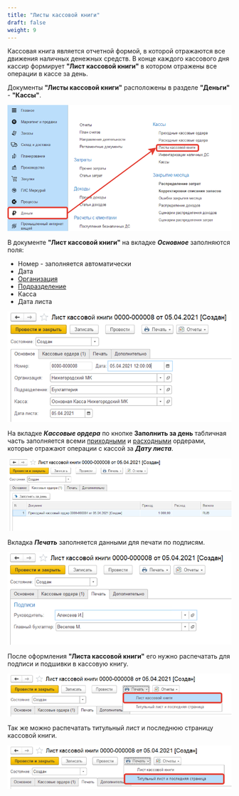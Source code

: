 ```yaml
---
title: "Листы кассовой книги"
draft: false
weight: 9
---
```



Кассовая книга является отчетной формой, в которой отражаются все движения наличных денежных средств. В конце каждого кассового дня кассир формирует **"Лист кассовой книги"** в котором отражены все операции в кассе за день.

Документы **"Листы кассовой книги"** расположены в разделе **"Деньги"** - **"Кассы"**.

[![1][1]][1]

В документе **"Лист кассовой книги"** на вкладке ***Основное*** заполняются поля:

- Номер - заполняется автоматически
- Дата
- [Организация](../CommonInformation/Organization.md)
- [Подразделение](../CommonInformation/Department.md)
- Касса
- Дата листа

[![2][2]][2]

На вкладке ***Кассовые ордера*** по кнопке **Заполнить за день** табличная часть заполняется всеми [приходными](IncomingCashOrders.md) и [расходными](CashExpenseOrders.md) ордерами, которые отражают операции с кассой за ***Дату листа***.

[![3][3]][3]

Вкладка ***Печать*** заполняется данными для печати по подписям.

[![4][4]][4]

После оформления **"Листа кассовой книги"** его нужно распечатать для подписи и подшивки в кассовую книгу.

[![5][5]][5]

Так же можно распечатать титульный лист и последнюю страницу кассовой книги.

[![6][6]][6]

[1]: 1.png
[2]: 2.png
[3]: 3.png
[4]: 4.png
[5]: 5.png
[6]: 6.png
